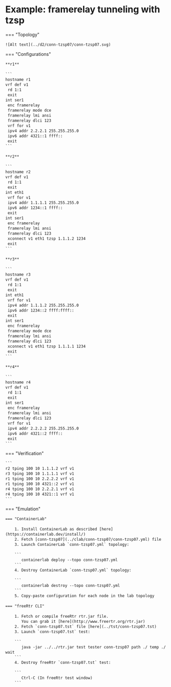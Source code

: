# Example: framerelay tunneling with tzsp

=== "Topology"

    ![Alt text](../d2/conn-tzsp07/conn-tzsp07.svg)

=== "Configurations"

    **r1**

    ```
    hostname r1
    vrf def v1
     rd 1:1
     exit
    int ser1
     enc framerelay
     framerelay mode dce
     framerelay lmi ansi
     framerelay dlci 123
     vrf for v1
     ipv4 addr 2.2.2.1 255.255.255.0
     ipv6 addr 4321::1 ffff::
     exit
    ```

    **r2**

    ```
    hostname r2
    vrf def v1
     rd 1:1
     exit
    int eth1
     vrf for v1
     ipv4 addr 1.1.1.1 255.255.255.0
     ipv6 addr 1234::1 ffff::
     exit
    int ser1
     enc framerelay
     framerelay lmi ansi
     framerelay dlci 123
     xconnect v1 eth1 tzsp 1.1.1.2 1234
     exit
    ```

    **r3**

    ```
    hostname r3
    vrf def v1
     rd 1:1
     exit
    int eth1
     vrf for v1
     ipv4 addr 1.1.1.2 255.255.255.0
     ipv6 addr 1234::2 ffff:ffff::
     exit
    int ser1
     enc framerelay
     framerelay mode dce
     framerelay lmi ansi
     framerelay dlci 123
     xconnect v1 eth1 tzsp 1.1.1.1 1234
     exit
    ```

    **r4**

    ```
    hostname r4
    vrf def v1
     rd 1:1
     exit
    int ser1
     enc framerelay
     framerelay lmi ansi
     framerelay dlci 123
     vrf for v1
     ipv4 addr 2.2.2.2 255.255.255.0
     ipv6 addr 4321::2 ffff::
     exit
    ```

=== "Verification"

    ```
    r2 tping 100 10 1.1.1.2 vrf v1
    r3 tping 100 10 1.1.1.1 vrf v1
    r1 tping 100 10 2.2.2.2 vrf v1
    r1 tping 100 10 4321::2 vrf v1
    r4 tping 100 10 2.2.2.1 vrf v1
    r4 tping 100 10 4321::1 vrf v1
    ```

=== "Emulation"

    === "ContainerLab"

        1. Install ContainerLab as described [here](https://containerlab.dev/install/)  
        2. Fetch [conn-tzsp07](../clab/conn-tzsp07/conn-tzsp07.yml) file  
        3. Launch ContainerLab `conn-tzsp07.yml` topology:  

        ```
           containerlab deploy --topo conn-tzsp07.yml  
        ```
        4. Destroy ContainerLab `conn-tzsp07.yml` topology:  

        ```
           containerlab destroy --topo conn-tzsp07.yml  
        ```
        5. Copy-paste configuration for each node in the lab topology

    === "freeRtr CLI"

        1. Fetch or compile freeRtr rtr.jar file.  
           You can grab it [here](http://www.freertr.org/rtr.jar)  
        2. Fetch `conn-tzsp07.tst` file [here](../tst/conn-tzsp07.tst)  
        3. Launch `conn-tzsp07.tst` test:  

        ```
           java -jar ../../rtr.jar test tester conn-tzsp07 path ./ temp ./ wait
        ```
        4. Destroy freeRtr `conn-tzsp07.tst` test:  

        ```
           Ctrl-C (In freeRtr test window)
        ```

